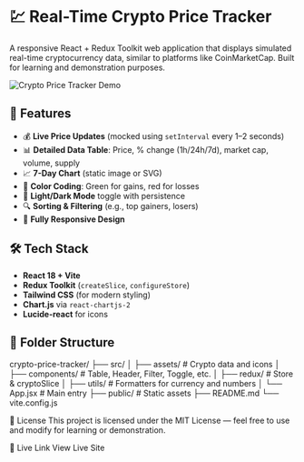 # 💹 Real-Time Crypto Price Tracker

A responsive React + Redux Toolkit web application that displays simulated real-time cryptocurrency data, similar to platforms like CoinMarketCap. Built for learning and demonstration purposes.

![Crypto Price Tracker Demo](https://i.imgur.com/JQZ5Pmw.png)

## 🚀 Features

- 💰 **Live Price Updates** (mocked using `setInterval` every 1–2 seconds)
- 📊 **Detailed Data Table**: Price, % change (1h/24h/7d), market cap, volume, supply
- 📈 **7-Day Chart** (static image or SVG)
- 🎨 **Color Coding**: Green for gains, red for losses
- 🌙 **Light/Dark Mode** toggle with persistence
- 🔍 **Sorting & Filtering** (e.g., top gainers, losers)
- 📱 **Fully Responsive Design**

## 🛠️ Tech Stack

- **React 18 + Vite**
- **Redux Toolkit** (`createSlice`, `configureStore`)
- **Tailwind CSS** (for modern styling)
- **Chart.js** via `react-chartjs-2`
- **Lucide-react** for icons

## 📁 Folder Structure

crypto-price-tracker/
├── src/
│ ├── assets/ # Crypto data and icons
│ ├── components/ # Table, Header, Filter, Toggle, etc.
│ ├── redux/ # Store & cryptoSlice
│ ├── utils/ # Formatters for currency and numbers
│ └── App.jsx # Main entry
├── public/ # Static assets
├── README.md
└── vite.config.js

📝 License
This project is licensed under the MIT License — feel free to use and modify for learning or demonstration.

🔗 Live Link
View Live Site
